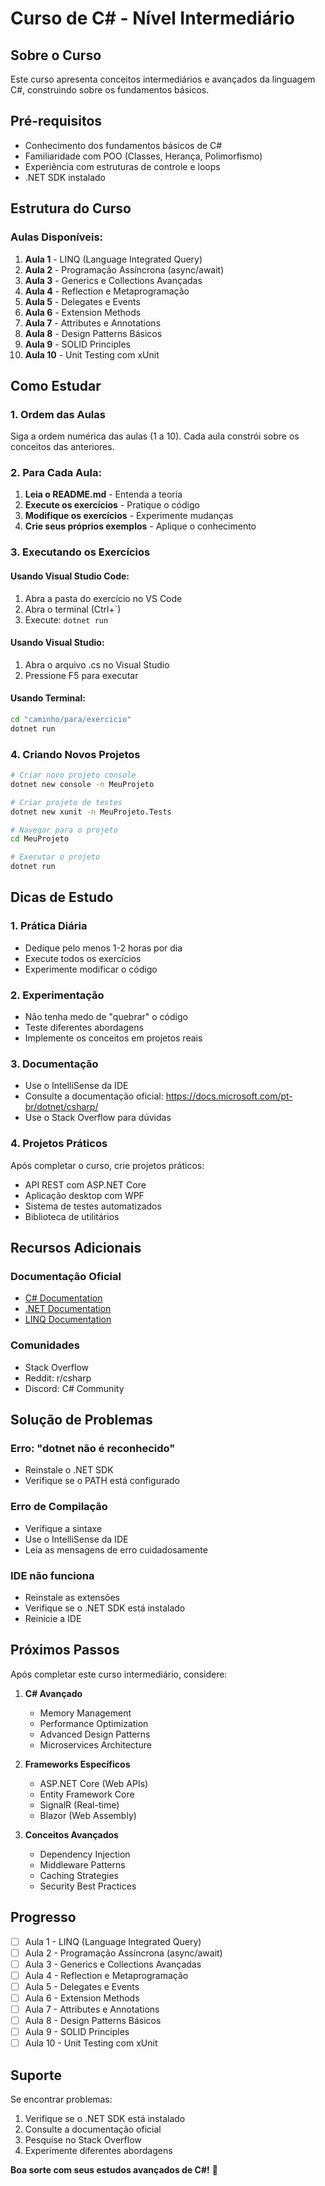 # Curso de C# - Nível Intermediário

## Sobre o Curso
Este curso apresenta conceitos intermediários e avançados da linguagem C#, construindo sobre os fundamentos básicos.

## Pré-requisitos
- Conhecimento dos fundamentos básicos de C#
- Familiaridade com POO (Classes, Herança, Polimorfismo)
- Experiência com estruturas de controle e loops
- .NET SDK instalado

## Estrutura do Curso

### Aulas Disponíveis:
1. **Aula 1** - LINQ (Language Integrated Query)
2. **Aula 2** - Programação Assíncrona (async/await)
3. **Aula 3** - Generics e Collections Avançadas
4. **Aula 4** - Reflection e Metaprogramação
5. **Aula 5** - Delegates e Events
6. **Aula 6** - Extension Methods
7. **Aula 7** - Attributes e Annotations
8. **Aula 8** - Design Patterns Básicos
9. **Aula 9** - SOLID Principles
10. **Aula 10** - Unit Testing com xUnit

## Como Estudar

### 1. Ordem das Aulas
Siga a ordem numérica das aulas (1 a 10). Cada aula constrói sobre os conceitos das anteriores.

### 2. Para Cada Aula:
1. **Leia o README.md** - Entenda a teoria
2. **Execute os exercícios** - Pratique o código
3. **Modifique os exercícios** - Experimente mudanças
4. **Crie seus próprios exemplos** - Aplique o conhecimento

### 3. Executando os Exercícios

#### Usando Visual Studio Code:
1. Abra a pasta do exercício no VS Code
2. Abra o terminal (Ctrl+`)
3. Execute: `dotnet run`

#### Usando Visual Studio:
1. Abra o arquivo .cs no Visual Studio
2. Pressione F5 para executar

#### Usando Terminal:
```bash
cd "caminho/para/exercicio"
dotnet run
```

### 4. Criando Novos Projetos
```bash
# Criar novo projeto console
dotnet new console -n MeuProjeto

# Criar projeto de testes
dotnet new xunit -n MeuProjeto.Tests

# Navegar para o projeto
cd MeuProjeto

# Executar o projeto
dotnet run
```

## Dicas de Estudo

### 1. Prática Diária
- Dedique pelo menos 1-2 horas por dia
- Execute todos os exercícios
- Experimente modificar o código

### 2. Experimentação
- Não tenha medo de "quebrar" o código
- Teste diferentes abordagens
- Implemente os conceitos em projetos reais

### 3. Documentação
- Use o IntelliSense da IDE
- Consulte a documentação oficial: https://docs.microsoft.com/pt-br/dotnet/csharp/
- Use o Stack Overflow para dúvidas

### 4. Projetos Práticos
Após completar o curso, crie projetos práticos:
- API REST com ASP.NET Core
- Aplicação desktop com WPF
- Sistema de testes automatizados
- Biblioteca de utilitários

## Recursos Adicionais

### Documentação Oficial
- [C# Documentation](https://docs.microsoft.com/pt-br/dotnet/csharp/)
- [.NET Documentation](https://docs.microsoft.com/pt-br/dotnet/)
- [LINQ Documentation](https://docs.microsoft.com/pt-br/dotnet/csharp/programming-guide/concepts/linq/)

### Comunidades
- Stack Overflow
- Reddit: r/csharp
- Discord: C# Community

## Solução de Problemas

### Erro: "dotnet não é reconhecido"
- Reinstale o .NET SDK
- Verifique se o PATH está configurado

### Erro de Compilação
- Verifique a sintaxe
- Use o IntelliSense da IDE
- Leia as mensagens de erro cuidadosamente

### IDE não funciona
- Reinstale as extensões
- Verifique se o .NET SDK está instalado
- Reinicie a IDE

## Próximos Passos

Após completar este curso intermediário, considere:

1. **C# Avançado**
   - Memory Management
   - Performance Optimization
   - Advanced Design Patterns
   - Microservices Architecture

2. **Frameworks Específicos**
   - ASP.NET Core (Web APIs)
   - Entity Framework Core
   - SignalR (Real-time)
   - Blazor (Web Assembly)

3. **Conceitos Avançados**
   - Dependency Injection
   - Middleware Patterns
   - Caching Strategies
   - Security Best Practices

## Progresso
- [ ] Aula 1 - LINQ (Language Integrated Query)
- [ ] Aula 2 - Programação Assíncrona (async/await)
- [ ] Aula 3 - Generics e Collections Avançadas
- [ ] Aula 4 - Reflection e Metaprogramação
- [ ] Aula 5 - Delegates e Events
- [ ] Aula 6 - Extension Methods
- [ ] Aula 7 - Attributes e Annotations
- [ ] Aula 8 - Design Patterns Básicos
- [ ] Aula 9 - SOLID Principles
- [ ] Aula 10 - Unit Testing com xUnit

## Suporte

Se encontrar problemas:
1. Verifique se o .NET SDK está instalado
2. Consulte a documentação oficial
3. Pesquise no Stack Overflow
4. Experimente diferentes abordagens

**Boa sorte com seus estudos avançados de C#!** 🚀 
